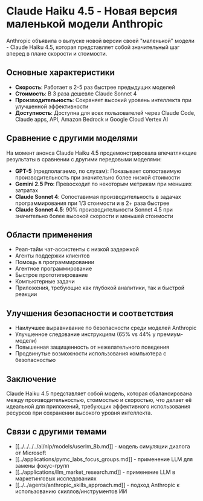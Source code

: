 # Claude Haiku 4.5 - Новая версия маленькой модели Anthropic

Anthropic объявила о выпуске новой версии своей "маленькой" модели - Claude Haiku 4.5, которая представляет собой значительный шаг вперед в плане скорости и стоимости.

## Основные характеристики

- **Скорость**: Работает в 2-5 раз быстрее предыдущих моделей
- **Стоимость**: В 3 раза дешевле Claude Sonnet 4
- **Производительность**: Сохраняет высокий уровень интеллекта при улучшенной эффективности
- **Доступность**: Доступна для всех пользователей через Claude Code, Claude apps, API, Amazon Bedrock и Google Cloud Vertex AI

## Сравнение с другими моделями

На момент анонса Claude Haiku 4.5 продемонстрировала впечатляющие результаты в сравнении с другими передовыми моделями:

- **GPT-5** (предполагаемо, по слухам): Показывает сопоставимую производительность при значительно более низкой стоимости
- **Gemini 2.5 Pro**: Превосходит по некоторым метрикам при меньших затратах
- **Claude Sonnet 4**: Сопоставимая производительность в задачах программирования при 1/3 стоимости и в 2+ раза быстрее
- **Claude Sonnet 4.5**: 90% производительности Sonnet 4.5 при значительно более высокой скорости и меньшей стоимости

## Области применения

- Реал-тайм чат-ассистенты с низкой задержкой
- Агенты поддержки клиентов
- Помощь в программировании
- Агентное программирование
- Быстрое прототипирование
- Компьютерные задачи
- Приложения, требующие как глубокой аналитики, так и быстрой реакции

## Улучшения безопасности и соответствия

- Наилучшее выравнивание по безопасности среди моделей Anthropic
- Улучшенное следование инструкциям (65% vs 44% у премиум-модели)
- Повышенная защищенность от нежелательного поведения
- Продвинутые возможности использования компьютера с безопасностью

## Заключение

Claude Haiku 4.5 представляет собой модель, которая сбалансирована между производительностью, стоимостью и скоростью, что делает её идеальной для приложений, требующих эффективного использования ресурсов при сохранении высокого уровня интеллекта.

## Связи с другими темами

- [[../../../../ai/nlp/models/userlm_8b.md]] - модель симуляции диалога от Microsoft
- [[../applications/pymc_labs_focus_groups.md]] - применение LLM для замены фокус-групп
- [[../applications/llm_market_research.md]] - применение LLM в маркетинговых исследованиях
- [[../../agents/anthropic_skills_approach.md]] - подход Anthropic к использованию скиллов/инструментов ИИ